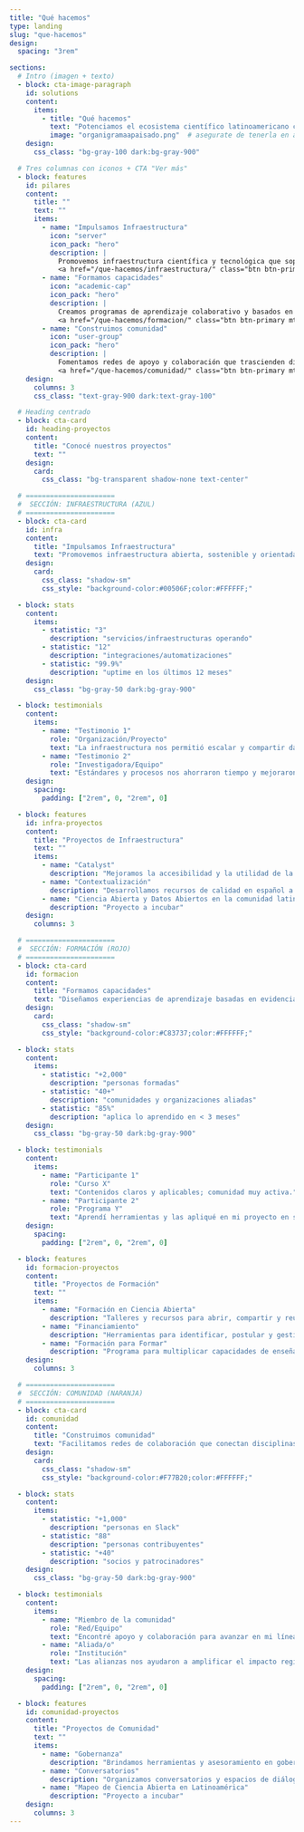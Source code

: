 ```yaml
---
title: "Qué hacemos"
type: landing
slug: "que-hacemos"
design:
  spacing: "3rem"

sections:
  # Intro (imagen + texto)
  - block: cta-image-paragraph
    id: solutions
    content:
      items:
        - title: "Qué hacemos"
          text: "Potenciamos el ecosistema científico latinoamericano con infraestructura, formación y comunidad."
          image: "organigramaapaisado.png"  # asegurate de tenerla en assets/media/
    design:
      css_class: "bg-gray-100 dark:bg-gray-900"

  # Tres columnas con iconos + CTA "Ver más"
  - block: features
    id: pilares
    content:
      title: ""
      text: ""
      items:
        - name: "Impulsamos Infraestructura"
          icon: "server"
          icon_pack: "hero"
          description: |
            Promovemos infraestructura científica y tecnológica que soporta la producción, gestión y reutilización de conocimiento.  
            <a href="/que-hacemos/infraestructura/" class="btn btn-primary mt-3 inline-block">Ver más</a>
        - name: "Formamos capacidades"
          icon: "academic-cap"
          icon_pack: "hero"
          description: |
            Creamos programas de aprendizaje colaborativo y basados en evidencia, que convierten conocimientos en acción, impulsando una investigación más abierta, eficiente y sostenible.  
            <a href="/que-hacemos/formacion/" class="btn btn-primary mt-3 inline-block">Ver más</a>
        - name: "Construimos comunidad"
          icon: "user-group"
          icon_pack: "hero"
          description: |
            Fomentamos redes de apoyo y colaboración que trascienden disciplinas, instituciones y países, para crecer y potenciar la ciencia desde América Latina hacia el mundo.  
            <a href="/que-hacemos/comunidad/" class="btn btn-primary mt-3 inline-block">Ver más</a>
    design:
      columns: 3
      css_class: "text-gray-900 dark:text-gray-100"

  # Heading centrado
  - block: cta-card
    id: heading-proyectos
    content:
      title: "Conocé nuestros proyectos"
      text: ""
    design:
      card:
        css_class: "bg-transparent shadow-none text-center"

  # ======================
  #  SECCIÓN: INFRAESTRUCTURA (AZUL)
  # ======================
  - block: cta-card
    id: infra
    content:
      title: "Impulsamos Infraestructura"
      text: "Promovemos infraestructura abierta, sostenible y orientada al reuso, para acelerar la producción y circulación del conocimiento."
    design:
      card:
        css_class: "shadow-sm"
        css_style: "background-color:#00506F;color:#FFFFFF;"

  - block: stats
    content:
      items:
        - statistic: "3"
          description: "servicios/infraestructuras operando"
        - statistic: "12"
          description: "integraciones/automatizaciones"
        - statistic: "99.9%"
          description: "uptime en los últimos 12 meses"
    design:
      css_class: "bg-gray-50 dark:bg-gray-900"

  - block: testimonials
    content:
      items:
        - name: "Testimonio 1"
          role: "Organización/Proyecto"
          text: "La infraestructura nos permitió escalar y compartir datos de forma abierta."
        - name: "Testimonio 2"
          role: "Investigadora/Equipo"
          text: "Estándares y procesos nos ahorraron tiempo y mejoraron la calidad."
    design:
      spacing:
        padding: ["2rem", 0, "2rem", 0]

  - block: features
    id: infra-proyectos
    content:
      title: "Proyectos de Infraestructura"
      text: ""
      items:
        - name: "Catalyst"
          description: "Mejoramos la accesibilidad y la utilidad de la infraestructura en la nube para comunidades globales."
        - name: "Contextualización"
          description: "Desarrollamos recursos de calidad en español a partir de material originalmente publicado en otro idioma."
        - name: "Ciencia Abierta y Datos Abiertos en la comunidad latinoamericana de bioimagen"
          description: "Proyecto a incubar"
    design:
      columns: 3

  # ======================
  #  SECCIÓN: FORMACIÓN (ROJO)
  # ======================
  - block: cta-card
    id: formacion
    content:
      title: "Formamos capacidades"
      text: "Diseñamos experiencias de aprendizaje basadas en evidencia, centradas en la práctica y con foco en el impacto."
    design:
      card:
        css_class: "shadow-sm"
        css_style: "background-color:#C83737;color:#FFFFFF;"

  - block: stats
    content:
      items:
        - statistic: "+2,000"
          description: "personas formadas"
        - statistic: "40+"
          description: "comunidades y organizaciones aliadas"
        - statistic: "85%"
          description: "aplica lo aprendido en < 3 meses"
    design:
      css_class: "bg-gray-50 dark:bg-gray-900"

  - block: testimonials
    content:
      items:
        - name: "Participante 1"
          role: "Curso X"
          text: "Contenidos claros y aplicables; comunidad muy activa."
        - name: "Participante 2"
          role: "Programa Y"
          text: "Aprendí herramientas y las apliqué en mi proyecto en semanas."
    design:
      spacing:
        padding: ["2rem", 0, "2rem", 0]

  - block: features
    id: formacion-proyectos
    content:
      title: "Proyectos de Formación"
      text: ""
      items:
        - name: "Formación en Ciencia Abierta"
          description: "Talleres y recursos para abrir, compartir y reutilizar conocimiento."
        - name: "Financiamiento"
          description: "Herramientas para identificar, postular y gestionar oportunidades."
        - name: "Formación para Formar"
          description: "Programa para multiplicar capacidades de enseñanza y mentoría."
    design:
      columns: 3

  # ======================
  #  SECCIÓN: COMUNIDAD (NARANJA)
  # ======================
  - block: cta-card
    id: comunidad
    content:
      title: "Construimos comunidad"
      text: "Facilitamos redes de colaboración que conectan disciplinas, instituciones y países, desde y para América Latina."
    design:
      card:
        css_class: "shadow-sm"
        css_style: "background-color:#F77B20;color:#FFFFFF;"

  - block: stats
    content:
      items:
        - statistic: "+1,000"
          description: "personas en Slack"
        - statistic: "88"
          description: "personas contribuyentes"
        - statistic: "+40"
          description: "socios y patrocinadores"
    design:
      css_class: "bg-gray-50 dark:bg-gray-900"

  - block: testimonials
    content:
      items:
        - name: "Miembro de la comunidad"
          role: "Red/Equipo"
          text: "Encontré apoyo y colaboración para avanzar en mi línea de trabajo."
        - name: "Aliada/o"
          role: "Institución"
          text: "Las alianzas nos ayudaron a amplificar el impacto regional."
    design:
      spacing:
        padding: ["2rem", 0, "2rem", 0]

  - block: features
    id: comunidad-proyectos
    content:
      title: "Proyectos de Comunidad"
      text: ""
      items:
        - name: "Gobernanza"
          description: "Brindamos herramientas y asesoramiento en gobernanza para que personas y organizaciones logren mayor impacto y eficiencia."
        - name: "Conversatorios"
          description: "Organizamos conversatorios y espacios de diálogo para explorar, aprender y compartir conocimiento. Fomentamos la participación y el intercambio de experiencias para fortalecer redes de colaboración y el conocimiento compartido."
        - name: "Mapeo de Ciencia Abierta en Latinoamérica"
          description: "Proyecto a incubar"
    design:
      columns: 3
---
```

